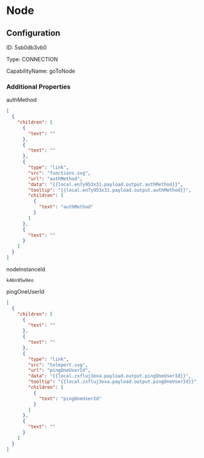 # Node
## Configuration
ID:  5sb0db3vb0

Type: CONNECTION 

CapabilityName: goToNode






### Additional Properties
authMethod
```json 
[
  {
    "children": [
      {
        "text": ""
      },
      {
        "text": ""
      },
      {
        "type": "link",
        "src": "functions.svg",
        "url": "authMethod",
        "data": "{{local.en7y953x31.payload.output.authMethod}}",
        "tooltip": "{{local.en7y953x31.payload.output.authMethod}}",
        "children": [
          {
            "text": "authMethod"
          }
        ]
      },
      {
        "text": ""
      }
    ]
  }
]
```


nodeInstanceId
```string 
k46n95w9eo
```


pingOneUserId
```json 
[
  {
    "children": [
      {
        "text": ""
      },
      {
        "text": ""
      },
      {
        "type": "link",
        "src": "teleport.svg",
        "url": "pingOneUserId",
        "data": "{{local.zxfluj3oxa.payload.output.pingOneUserId}}",
        "tooltip": "{{local.zxfluj3oxa.payload.output.pingOneUserId}}",
        "children": [
          {
            "text": "pingOneUserId"
          }
        ]
      },
      {
        "text": ""
      }
    ]
  }
]
```




